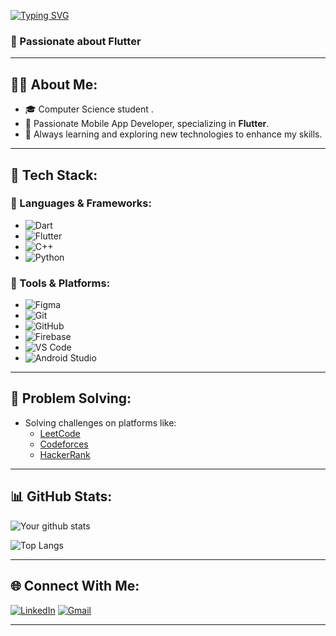 <!-- عنوان متحرك -->
[![Typing SVG](https://readme-typing-svg.herokuapp.com?font=Cairo&size=28&duration=2800&pause=900&color=42A5F5&center=true&vCenter=true&width=700&lines=Hi+there+👋;+I'm+Mohamed+Qandill;Flutter+Developer;Love+Learning+and+Problem+Solving+💡)](https://git.io/typing-svg)


### 💙 Passionate about Flutter  

---

## 👨‍💻 About Me:
- 🎓 Computer Science student .
- 📱 Passionate Mobile App Developer, specializing in **Flutter**.
- 🌱 Always learning and exploring new technologies to enhance my skills.

---

## 🚀 Tech Stack:

### 🔹 Languages & Frameworks:
- ![Dart](https://img.shields.io/badge/Dart-0175C2?logo=dart&logoColor=white)
- ![Flutter](https://img.shields.io/badge/Flutter-02569B?logo=flutter&logoColor=white)
- ![C++](https://img.shields.io/badge/C++-00599C?logo=c%2B%2B&logoColor=white)
- ![Python](https://img.shields.io/badge/Python-3776AB?logo=python&logoColor=white)

### 🔹 Tools & Platforms:
- ![Figma](https://img.shields.io/badge/Figma-F24E1E?logo=figma&logoColor=white)
- ![Git](https://img.shields.io/badge/Git-F05032?logo=git&logoColor=white)
- ![GitHub](https://img.shields.io/badge/GitHub-181717?logo=github&logoColor=white)
- ![Firebase](https://img.shields.io/badge/Firebase-FFCA28?logo=firebase&logoColor=black)
- ![VS Code](https://img.shields.io/badge/VSCode-007ACC?logo=visual-studio-code&logoColor=white)
- ![Android Studio](https://img.shields.io/badge/Android%20Studio-3DDC84?logo=android-studio&logoColor=white)

---

## 🧩 Problem Solving:
- Solving challenges on platforms like:
  - [LeetCode](https://leetcode.com/)
  - [Codeforces](https://codeforces.com/)
  - [HackerRank](https://www.hackerrank.com/)

---

## 📊 GitHub Stats:
![Your github stats](https://github-readme-stats.vercel.app/api?username=mohamedqandill&show_icons=true&theme=tokyonight)

![Top Langs](https://github-readme-stats.vercel.app/api/top-langs/?username=mohamedqandill&layout=compact&theme=tokyonight)

---

## 🌐 Connect With Me:
[![LinkedIn](https://img.shields.io/badge/LinkedIn-blue?logo=linkedin&logoColor=white)](https://linkedin.com/in/mohamed-qandill-613382323/)
[![Gmail](https://img.shields.io/badge/Gmail-D14836?logo=gmail&logoColor=white)](mailto:mohamedqandill912@gmail.com)

---
